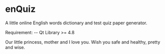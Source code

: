 # enQuiz
A little online English words dictionary and test quiz paper generator.

Requirement:
-- Qt Library >= 4.8


Our little princess, mother and I love you. Wish you safe and healthy, pretty and wise.


